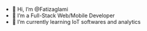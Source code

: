 - 👋 Hi, I’m @Fatizaglami
- 👀 I’m a Full-Stack Web/Mobile Developer
- 🌱 I’m currently learning IoT softwares and analytics


